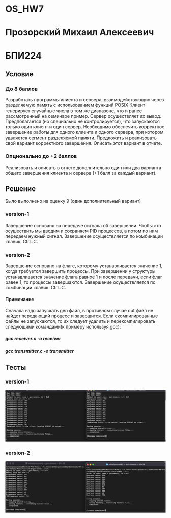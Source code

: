# OS_HW7
# Прозорский Михаил Алексеевич
# БПИ224

## Условие
### До 8 баллов
Разработать программы клиента и сервера, взаимодействующих через разделяемую память с использованием функций POSIX Клиент генерирует случайные числа в том же диапазоне, что и ранее рассмотренный на семинаре пример. Сервер осуществляет их вывод. Предполагается (но специально не контролируется), что запускаются только один клиент и один сервер. Необходимо обеспечить корректное завершение работы для одного клиента и одного сервера, при котором удаляется сегмент разделяемой памяти. Предложить и реализовать свой вариант корректного завершения. Описать этот вариант в отчете.

### Опционально до +2 баллов
Реализовать и описать в отчете дополнительно один или два варианта общего завершения клиента и сервера (+1 балл за каждый вариант).

## Решение
Было выполнено на оценку 9 (один дополнительный вариант)
### version-1
Завершение основано на передаче сигнала об завершении. Чтобы это осушествить мы вводим и сохраняем PID процессов, а потом по ним передаем нужный сигнал. Завершение осуществляется по комбинации клавиш Ctrl+C.
### version-2
Завершение основано на флаге, которому устанавливается значение 1, когда требуется завершить процессы. При завершении у структуры устанавливается значение флага равное 1 и после передачи, если флаг равен 1, то процессы завершаются. Завершение осуществляется по комбинации клавиш Ctrl+C.

#### Примечание
Сначала надо запускать gen файл, в противном случае out файл не найдет передающий процесс и завершится.
Если скомпилированные файлы не запускаются, то их следует удалить и перекомпилировать следующими командами(к примеру используя gcc):

##### gcc receiver.c -o receiver
##### gcc transmitter.c -o transmitter

## Тесты
### version-1

![](7OS1.png)

### version-2

![](7OS2.png)
